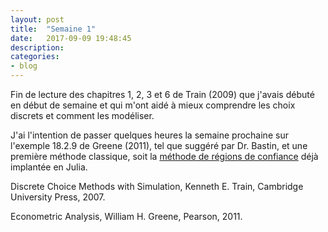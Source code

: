 ```yaml
---
layout: post
title:  "Semaine 1"
date:   2017-09-09 19:48:45
description:
categories:
- blog
---
```


Fin de lecture des chapitres 1, 2, 3 et 6 de Train (2009) que j'avais débuté en début de semaine et qui m'ont aidé à mieux comprendre les choix discrets et comment les modéliser.

J'ai l'intention de passer quelques heures la semaine prochaine sur l'exemple 18.2.9 de Greene (2011), tel que suggéré par Dr. Bastin, et une première méthode classique, soit la [méthode de régions de confiance](http://www.slashbin.net/nlp/notebooks/BasicTrustRegion.html) déjà implantée en Julia.

Discrete Choice Methods with Simulation, Kenneth E. Train, Cambridge University Press, 2007.

Econometric Analysis, William H. Greene, Pearson, 2011.
